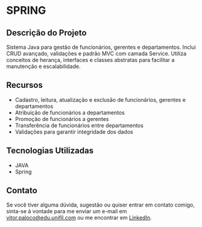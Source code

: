<!DOCTYPE html>
<html lang="en">
<head>
    <meta charset="UTF-8">
    <meta name="viewport" content="width=device-width, initial-scale=1.0">
</head>
<body>
  <h1>SPRING</h1>
  <h2>Descrição do Projeto</h2>
  <p>
    Sistema Java para gestão de funcionários, gerentes e departamentos. Inclui CRUD avançado, validações e padrão MVC com camada Service. Utiliza conceitos de herança, interfaces e classes abstratas para facilitar a manutenção e escalabilidade.
  </p>

  <h2>Recursos</h2>
  <ul>
      <li>Cadastro, leitura, atualização e exclusão de funcionários, gerentes e departamentos</li>
      <li>Atribuição de funcionários a departamentos</li>
      <li>Promoção de funcionários a gerentes</li>
      <li>Transferência de funcionários entre departamentos</li>
      <li>Validações para garantir integridade dos dados</li>
  </ul>

  <h2>Tecnologias Utilizadas</h2>
  <ul>
      <li>JAVA</li>
      <li>Spring</li>
  </ul>
  
  <h2>Contato</h2>
  <p>Se você tiver alguma dúvida, sugestão ou quiser entrar em contato comigo, sinta-se à vontade para me enviar um e-mail em <a href="mailto:vitor.paloco@edu.unifil.com">vitor.paloco@edu.unifil.com</a> ou me encontrar em <a href="https://www.linkedin.com/in/vitor-hugo-oliveira-paloco-b64126278/">LinkedIn</a>.</p>
</body>
</html>
